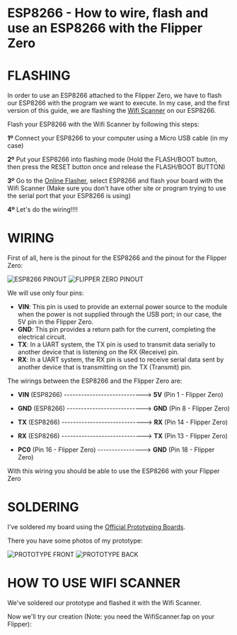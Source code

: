 # ESP8266 - How to wire, flash and use an ESP8266 with the Flipper Zero

# FLASHING
In order to use an ESP8266 attached to the Flipper Zero, we have to flash our ESP8266 with the program we want to execute. In my case, and the first version of this guide, we are flashing the [Wifi Scanner](https://github.com/SequoiaSan/FlipperZero-WiFi-Scanner_Module) on our ESP8266.

Flash your ESP8266 with the Wifi Scanner by following this steps:

  **1º**   Connect your ESP8266 to your computer using a Micro USB cable (in my case)
  
  **2º**   Put your ESP8266 into flashing mode (Hold the FLASH/BOOT button, then press the RESET button once and release the FLASH/BOOT BUTTON)
  
  **3º**   Go to the [Online Flasher](https://sequoiasan.github.io/FlipperZero-WiFi-Scanner_Module), select ESP8266 and flash your board with the Wifi Scanner (Make sure you don't have other site or program trying to use the serial port that your ESP8266 is using)

  **4º** Let's do the wiring!!!!

# WIRING

First of all, here is the pinout for the ESP8266 and the pinout for the Flipper Zero:

![ESP8266 PINOUT](https://github.com/Dankof04/esp8266/blob/main/ESP8266-Pinout-NodeMCU.png)
![FLIPPER ZERO PINOUT](https://github.com/Dankof04/esp8266/blob/main/FlipperZero_Pinout.png)

We will use only four pins:

- **VIN**: This pin is used to provide an external power source to the module when the power is not supplied through the USB port; in our case, the 5V pin in the Flipper Zero.
- **GND**: This pin provides a return path for the current, completing the electrical circuit.
- **TX**: In a UART system, the TX pin is used to transmit data serially to another device that is listening on the RX (Receive) pin.
- **RX**: In a UART system, the RX pin is used to receive serial data sent by another device that is transmitting on the TX (Transmit) pin.

The wirings between the ESP8266 and the Flipper Zero are:

- **VIN** (ESP8266) ----------------------------> **5V** (Pin 1 - Flipper Zero)

- **GND** (ESP8266) ---------------------------> **GND** (Pin 8 - Flipper Zero)

- **TX** (ESP8266) -----------------------------> **RX** (Pin 14 - Flipper Zero)

- **RX** (ESP8266) -----------------------------> **TX** (Pin 13 - Flipper Zero)

- **PC0** (Pin 16 - Flipper Zero) ----------------> **GND** (Pin 18 - Flipper Zero)

With this wiring you should be able to use the ESP8266 with your Flipper Zero

# SOLDERING
I've soldered my board using the [Official Prototyping Boards](https://shop.flipperzero.one/collections/flipper-zero-accessories/products/proto-boards).

There you have some photos of my prototype:

![PROTOTYPE FRONT](https://github.com/Dankof04/ESP8266-guide-not-finished-/blob/main/ESP8266_Front.jpeg)
![PROTOTYPE BACK](https://github.com/Dankof04/ESP8266-guide-not-finished-/blob/main/ESP8266_Back.jpeg)

# HOW TO USE WIFI SCANNER
We've soldered our prototype and flashed it with the Wifi Scanner.

Now we'll try our creation (Note: you need the WifiScanner.fap on your Flipper):



